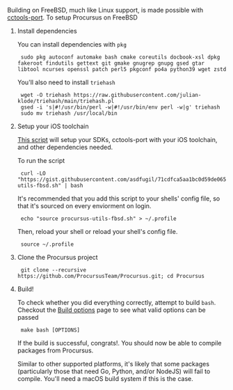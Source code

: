 Building on FreeBSD, much like Linux support, is made possible with
[cctools-port](https://github.com/tpoechtrager/cctools-port). To setup
Procursus on FreeBSD

1. Install dependencies

    You can install dependencies with `pkg`

        sudo pkg autoconf automake bash cmake coreutils docbook-xsl dpkg fakeroot findutils gettext git gmake gnugrep gnupg gsed gtar libtool ncurses openssl patch perl5 pkgconf po4a python39 wget zstd

    You'll also need to install `triehash`

        wget -O triehash https://raw.githubusercontent.com/julian-klode/triehash/main/triehash.pl
        gsed -i 's|#!/usr/bin/perl -w|#!/usr/bin/env perl -w|g' triehash
        sudo mv triehash /usr/local/bin

2. Setup your iOS toolchain

    [This script](https://gist.github.com/asdfugil/71cdfca5aa1bc0d59de06518cd1c530c) will setup your SDKs,
    cctools-port with your iOS toolchain, and other dependencies needed.

    To run the script

        curl -LO "https://gist.githubusercontent.com/asdfugil/71cdfca5aa1bc0d59de06518cd1c530c/raw/37429856ec922063f86e60693bce4027d56aab96/procursus-utils-fbsd.sh" | bash

    It's recommended that you add this script to your shells' config
    file, so that it's sourced on every enviorment on login.

        echo "source procursus-utils-fbsd.sh" > ~/.profile

    Then, reload your shell or reload your shell's config file.

        source ~/.profile

3. Clone the Procursus project

        git clone --recursive https://github.com/ProcursusTeam/Procursus.git; cd Procursus

4. Build!

    To check whether you did everything correctly, attempt to build
    `bash`. Checkout the [Build options](https://github.com/ProcursusTeam/Procursus/wiki/Build-options) page to see what valid
    options can be passed

        make bash [OPTIONS]

    If the build is successful, congrats!. You should now be able to
    compile packages from Procursus.

    Similar to other supported platforms, it's likely that some
    packages (particularly those that need Go, Python, and/or NodeJS)
    will fail to compile. You'll need a macOS build system if this is
    the case.
